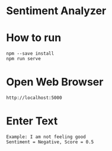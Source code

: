 # Sentiment Analyzer
# How to run 
    npm --save install
    npm run serve
# Open Web Browser
    http://localhost:5000
# Enter Text
    Example: I am not feeling good
    Sentiment = Negative, Score = 0.5
